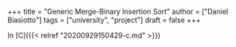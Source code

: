 +++
title = "Generic Merge-Binary Insertion Sort"
author = ["Daniel Biasiotto"]
tags = ["university", "project"]
draft = false
+++

In [C]({{< relref "20200929150429-c.md" >}})
